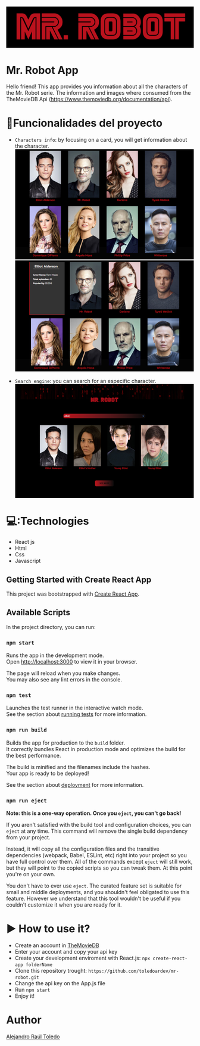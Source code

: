 ![Mr. Robot logo](https://github.com/toledoardev/mr-robot/blob/main/src/assets/images/mr_robot.png)

# Mr. Robot App

Hello friend! 
This app provides you information about all the characters of the Mr. Robot serie.
The information and images where consumed from the TheMovieDB Api (https://www.themoviedb.org/documentation/api).

# :hammer:Funcionalidades del proyecto

- `Characters info`: by focusing on a card, you will get information about the character.
![Mr. Robot capture 1](https://github.com/toledoardev/mr-robot/blob/main/src/assets/images/cap_1.png)
![Mr. Robot capture 2](https://github.com/toledoardev/mr-robot/blob/main/src/assets/images/cap_2.png)

- `Search engine`: you can search for an especific character.
![Mr. Robot capture 3](https://github.com/toledoardev/mr-robot/blob/main/src/assets/images/cap_3.png)


# 💻:Technologies

+ React js
+ Html
+ Css
+ Javascript


## Getting Started with Create React App

This project was bootstrapped with [Create React App](https://github.com/facebook/create-react-app).


## Available Scripts

In the project directory, you can run:

### `npm start`

Runs the app in the development mode.\
Open [http://localhost:3000](http://localhost:3000) to view it in your browser.

The page will reload when you make changes.\
You may also see any lint errors in the console.

### `npm test`

Launches the test runner in the interactive watch mode.\
See the section about [running tests](https://facebook.github.io/create-react-app/docs/running-tests) for more information.

### `npm run build`

Builds the app for production to the `build` folder.\
It correctly bundles React in production mode and optimizes the build for the best performance.

The build is minified and the filenames include the hashes.\
Your app is ready to be deployed!

See the section about [deployment](https://facebook.github.io/create-react-app/docs/deployment) for more information.

### `npm run eject`

**Note: this is a one-way operation. Once you `eject`, you can't go back!**

If you aren't satisfied with the build tool and configuration choices, you can `eject` at any time. This command will remove the single build dependency from your project.

Instead, it will copy all the configuration files and the transitive dependencies (webpack, Babel, ESLint, etc) right into your project so you have full control over them. All of the commands except `eject` will still work, but they will point to the copied scripts so you can tweak them. At this point you're on your own.

You don't have to ever use `eject`. The curated feature set is suitable for small and middle deployments, and you shouldn't feel obligated to use this feature. However we understand that this tool wouldn't be useful if you couldn't customize it when you are ready for it.


# ▶️ How to use it?

+ Create an account in [TheMovieDB](https://www.themoviedb.org)
+ Enter your account and copy your api key
+ Create your development enviroment with React.js: `npx create-react-app folderName`
+ Clone this repository trought: `https://github.com/toledoardev/mr-robot.git`
+ Change the api key on the App.js file
+ Run `npm start`
+ Enjoy it!

# Author

[Alejandro Raúl Toledo](https://www.linkedin.com/in/alejandro-toledo-dev)

